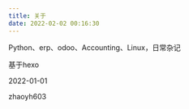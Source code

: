 ```yaml
---
title: 关于
date: 2022-02-02 00:16:30
---
```



Python、erp、odoo、Accounting、Linux，日常杂记

基于hexo

2022-01-01

zhaoyh603